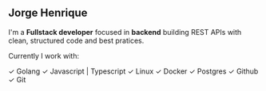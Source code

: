 ## Jorge Henrique

I'm a **Fullstack developer** focused in **backend** building REST APIs with clean, structured code and best pratices.

Currently I work with:

✓ Golang
✓ Javascript | Typescript
✓ Linux
✓ Docker
✓ Postgres
✓ Github
✓ Git
